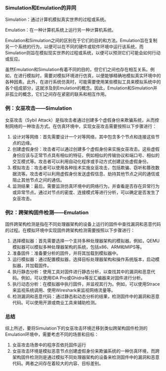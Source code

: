 ### Simulation和Emulation的异同

Simulation：通过计算机模拟真实世界的过程或系统。

Emulation：在一种计算机系统上运行另一种计算机系统。

Emulation和Simulation之间的区别在于它们的目的和方法。Emulation旨在复制另一个系统的行为，以便可以在不同的硬件或软件环境中运行该系统，而Simulation则旨在模拟现实世界的过程或系统，以便可以预测它们可能会如何行动或反应。

虽然Emulation和Simulation有着不同的目的，但它们之间也存在相互关系。例如，在进行模拟时，需要对模拟环境进行仿真，以便能够精确地模拟真实环境中的各种因素。此外，在进行系统仿真时，可能需要使用某些模拟工具来模拟系统中的各个组成部分，这就涉及到Emulation的概念。因此，Emulation和Simulation并非孤立的概念，它们之间存在紧密的联系和相互作用。

### 例：女巫攻击——Simulation

女巫攻击（Sybil Attack）是指攻击者通过创建多个虚假身份来欺骗系统，从而控制网络的一种攻击方式。在仿真环境中，实现女巫攻击需要按照以下步骤进行：

1. 设计对等网络：首先需要设计一个对等网络，其中包含多个节点和连接这些节点的边缘。
2. 创建虚假身份：攻击者可以通过创建多个虚假身份来实施女巫攻击。这些虚假身份应该与正常节点具有相似的特征，例如相似的传输协议和端口号、相似的交互模式等。攻击者可以利用自动化程序或手动方式创建这些虚假身份。
3. 模拟攻击：攻击者可以使用各种技术实施女巫攻击，包括欺骗、窃听和篡改数据流等。攻击者可以利用虚假身份发送虚假信息、劫持其他节点之间的通信或阻止其他节点之间的通信。
4. 监测结果：最后，需要监测仿真环境中的网络行为，并查看是否存在异常行为或异常节点。通过对节点的密度、连接模式等进行分析，可以确定是否发生了女巫攻击。

### 例2：跨架构固件检测——Emulation

固件跨架构检测是指在不同处理器架构的设备上运行的固件中查找漏洞和恶意代码的过程。在模拟环境中实现固件跨架构检测需要按照以下步骤进行：

1. 选择模拟器：首先需要选择一个支持多种处理器架构的模拟器。例如，QEMU模拟器可以模拟多种处理器架构的系统，包括x86、ARM和MIPS等。
2. 准备固件：准备要分析的固件，并将其加载到模拟器中。
3. 运行模拟器：通过配置模拟器，选择目标处理器架构和操作系统版本，启动模拟器，并加载固件。
4. 执行静态分析：使用工具对固件进行静态分析，以查找其中的漏洞和恶意代码。例如，可以使用IDA Pro或Ghidra等反汇编器来对固件进行分析。
5. 执行动态分析：在模拟器中执行固件，并监视其行为。例如，可以使用Strace来监视系统调用、使用Wireshark来监视网络流量等。
6. 检测漏洞和恶意代码：通过静态和动态分析的结果，检测固件中的漏洞和恶意代码。可以使用开源或商业工具来辅助检测。

### 总结

综上所述，要将Simulation下的女巫攻击环境迁移到类似跨架构固件检测的Emulation环境中，需要考虑不同的场景和目标：

1. 女巫攻击场景中的程序否依托固件运行
2. 女巫攻击环境是模拟恶意节点创建虚假身份来欺骗系统的一种仿真环境，而跨架构固件检测则是通过模拟不同处理器架构的设备来检测固件中的漏洞和恶意代码。两者之间存在着较大的内容、目标差别。